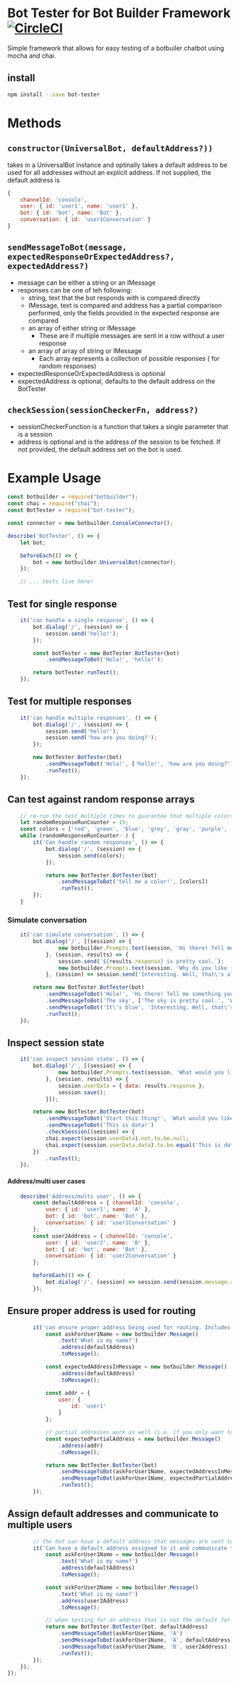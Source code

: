 # Bot Tester for Bot Builder Framework [![CircleCI](https://circleci.com/gh/microsoftly/BotTester.svg?style=shield)](https://circleci.com/gh/microsoftly/BotTester)
Simple framework that allows for easy testing of a botbuiler chatbot using mocha and chai.
## install
```bash
npm install --save bot-tester
```

# Methods
## ``` constructor(UniversalBot, defaultAddress?)) ```
takes in a UniversalBot instance and optinally takes a default address to be used for all addresses without an explicit address. If not supplied, the default address is 
``` javascript
{ 
    channelId: 'console',
    user: { id: 'user1', name: 'user1' },
    bot: { id: 'bot', name: 'Bot' },
    conversation: { id: 'user1Conversation' }
}
```
## ``` sendMessageToBot(message, expectedResponseOrExpectedAddress?, expectedAddress?) ```
* message can be either a string or an IMessage
* responses can be one of teh following:
  * string, text that the bot responds with is compared directly
  * IMessage, text is compared and address has a partial comparison performed, only the fields provided in the expected response are compared
  * an array of either string or IMessage
    * These are if multiple messages are sent in a row without a user response
  * an array of array of string or IMessage
    * Each array represents a collection of possible responses ( for random responses)
 * expectedResponseOrExpectedAddress is optional
 * expectedAddress is optional, defaults to the default address on the BotTester
## ```checkSession(sessionCheckerFn, address?)```
* sessionCheckerFunction is a function that takes a single parameter that is a session
* address is optional and is the address of the session to be fetched. If not provided, the default address set on the bot is used.
# Example Usage
``` javascript
const botbuilder = require("botbuilder");
const chai = require("chai");
const BotTester = require("bot-tester");

const connector = new botbuilder.ConsoleConnector();

describe('BotTester', () => {
    let bot;

    beforeEach(() => {
        bot = new botbuilder.UniversalBot(connector);
    });

    // ... tests live here!
```
## Test for single response
``` javascript
    it('can handle a single response', () => {
        bot.dialog('/', (session) => {
            session.send('hello!');
        });

        const botTester = new BotTester.BotTester(bot)
            .sendMessageToBot('Hola!', 'hello!');

        return botTester.runTest();
    });
```
## Test for multiple responses
``` javascript
    it('can handle multiple responses', () => {
        bot.dialog('/', (session) => {
            session.send('hello!');
            session.send('how are you doing?');
        });

        new BotTester.BotTester(bot)
            .sendMessageToBot('Hola!', ['hello!', 'how are you doing?'])
            .runTest();
    });
```
## Can test against random response arrays
``` javascript
    // re-run the test multiple times to guarantee that multiple colors are returned
    let randomResponseRunCounter = 15;
    const colors = ['red', 'green', 'blue', 'grey', 'gray', 'purple', 'magenta', 'cheese', 'orange', 'hazelnut'];
    while (randomResponseRunCounter--) {
        it('Can handle random responses', () => {
            bot.dialog('/', (session) => {
                session.send(colors);
            });

            return new BotTester.BotTester(bot)
                .sendMessageToBot('tell me a color!', [colors])
                .runTest();
        });
    }
```
### Simulate conversation
``` javascript
    it('can simulate conversation', () => {
        bot.dialog('/', [(session) => {
                new botbuilder.Prompts.text(session, 'Hi there! Tell me something you like');
            }, (session, results) => {
                session.send(`${results.response} is pretty cool.`);
                new botbuilder.Prompts.text(session, 'Why do you like it?');
            }, (session) => session.send('Interesting. Well, that\'s all I have for now')]);

        return new BotTester.BotTester(bot)
            .sendMessageToBot('Hola!', 'Hi there! Tell me something you like')
            .sendMessageToBot('The sky', ['The sky is pretty cool.', 'Why do you like it?'])
            .sendMessageToBot('It\'s blue', 'Interesting. Well, that\'s all I have for now')
            .runTest();
    });
```
## Inspect session state
``` javascript
    it('can inspect session state', () => {
        bot.dialog('/', [(session) => {
                new botbuilder.Prompts.text(session, 'What would you like to set data to?');
            }, (session, results) => {
                session.userData = { data: results.response };
                session.save();
            }]);

        return new BotTester.BotTester(bot)
            .sendMessageToBot('Start this thing!', 'What would you like to set data to?')
            .sendMessageToBot('This is data!')
            .checkSession((session) => {
            chai.expect(session.userData).not.to.be.null;
            chai.expect(session.userData.data).to.be.equal('This is data!');
        })
            .runTest();
    });
```

#### Address/multi user cases
``` javascript
    describe('Address/multi user', () => {
        const defaultAddress = { channelId: 'console',
            user: { id: 'user1', name: 'A' },
            bot: { id: 'bot', name: 'Bot' },
            conversation: { id: 'user1Conversation' }
        };
        const user2Address = { channelId: 'console',
            user: { id: 'user2', name: 'B' },
            bot: { id: 'bot', name: 'Bot' },
            conversation: { id: 'user2Conversation' }
        };

        beforeEach(() => {
            bot.dialog('/', (session) => session.send(session.message.address.user.name));
        });
```
## Ensure proper address is used for routing
``` javascript
        it('can ensure proper address being used for routing. Includes partial address', () => {
            const askForUser1Name = new botbuilder.Message()
                .text('What is my name?')
                .address(defaultAddress)
                .toMessage();

            const expectedAddressInMessage = new botbuilder.Message()
                .address(defaultAddress)
                .toMessage();

            const addr = {
                user: {
                    id: 'user1'
                }
            };

            // partial addresses work as well (i.e. if you only want to check one field such as userId)
            const expectedPartialAddress = new botbuilder.Message()
                .address(addr)
                .toMessage();

            return new BotTester.BotTester(bot)
                .sendMessageToBot(askForUser1Name, expectedAddressInMessage)
                .sendMessageToBot(askForUser1Name, expectedPartialAddress)
                .runTest();
        });
```
## Assign default addresses and communicate to multiple users
``` javascript
        // the bot can have a default address that messages are sent to. If needed, this address can always be overriden
        it('Can have a default address assigned to it and communicate to multiple users', () => {
            const askForUser1Name = new botbuilder.Message()
                .text('What is my name?')
                .address(defaultAddress)
                .toMessage();

            const askForUser2Name = new botbuilder.Message()
                .text('What is my name?')
                .address(user2Address)
                .toMessage();

            // when testing for an address that is not the default for the bot, the address must be passed in
            return new BotTester.BotTester(bot, defaultAddress)
                .sendMessageToBot(askForUser1Name, 'A')
                .sendMessageToBot(askForUser1Name, 'A', defaultAddress)
                .sendMessageToBot(askForUser2Name, 'B', user2Address)
                .runTest();
        });
    });
});
```